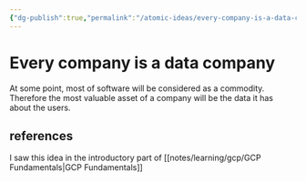 ```yaml
---
{"dg-publish":true,"permalink":"/atomic-ideas/every-company-is-a-data-company/","dgHomeLink":true,"dgPassFrontmatter":false,"dgShowBacklinks":true,"dgShowLocalGraph":true}
---
```


# Every company is a data company

At some point, most of software will be considered as a commodity. Therefore the most valuable asset of a company will be the data it has about the users.


## references
I saw this idea in the introductory part of [[notes/learning/gcp/GCP Fundamentals|GCP Fundamentals]]

